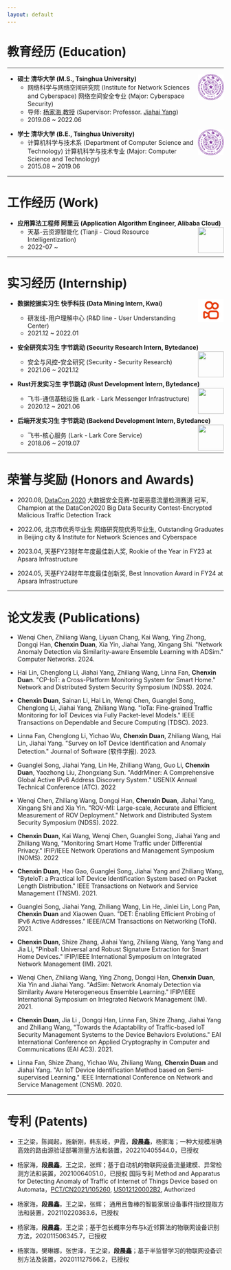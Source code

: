 ```yaml
---
layout: default
---
```


<!-- # About Me

* * * -->


# 教育经历 (Education)

* * *

- **硕士 清华大学 (M.S., Tsinghua University)** <img src="/assets/img/thu.png" width="60" height ="60" align=right />
  - 网络科学与网络空间研究院 (Institute for Network Sciences and Cyberspace) 网络空间安全专业 (Major: Cyberspace Security)
  - 导师: [杨家海 教授](http://nmgroup.tsinghua.edu.cn/yjh/) (Supervisor: Professor. [Jiahai Yang](http://nmgroup.tsinghua.edu.cn/dryang/index.htm))
  - 2019.08 ~ 2022.06

<!-- a brief introduction to the research -->

- **学士 清华大学 (B.E., Tsinghua University)** <img src="/assets/img/thu.png" width="60" height ="60" align=right />
  - 计算机科学与技术系 (Department of Computer Science and Technology) 计算机科学与技术专业 (Major: Computer Science and Technology)
  - 2015.08 ~ 2019.06

* * *

# 工作经历 (Work)

- **应用算法工程师 阿里云 (Application Algorithm Engineer, Alibaba Cloud)** <img src="/page/assets/img/aliyun.jpeg" width="60" height ="60" align=right />
  - 天基-云资源智能化 (Tianji - Cloud Resource Intelligentization) <!--  | EGS&灵骏产品研发-AI资源效能优化 (EGS(Elastic GPU Service) & Lingjun Product R&D - AI Resource Efficiency Optimization) -->
  - 2022-07 ~  <!--  校园招聘特殊人才计划: 评级A+ (Campus Recruitment Special Offer: Rank A+) -->

* * *

# 实习经历 (Internship) 

- **数据挖掘实习生 快手科技 (Data Mining Intern, Kwai)** <img src="/assets/img/kwai.jpeg" width="60" height ="54" align=right />
  - 研发线-用户理解中心 (R&D line - User Understanding Center)
  - 2021.12 ~ 2022.01

- **安全研究实习生 字节跳动 (Security Research Intern, Bytedance)** <img src="/page/assets/img/bytedance.png" width="60" height ="60" align=right />
  - 安全与风控-安全研究 (Security - Security Research)
  - 2021.06 ~ 2021.12

- **Rust开发实习生 字节跳动 (Rust Development Intern, Bytedance)** <img src="/page/assets/img/bytedance.png" width="60" height ="60" align=right />
  - 飞书-通信基础设施 (Lark - Lark Messenger Infrastructure)
  - 2020.12 ~ 2021.06

- **后端开发实习生 字节跳动 (Backend Development Intern, Bytedance)** <img src="/page/assets/img/bytedance.png" width="60" height ="60" align=right />
  - 飞书-核心服务 (Lark - Lark Core Service)
  - 2018.06 ~ 2019.07

* * *

# 荣誉与奖励 (Honors and Awards)

- 2020.08, [DataCon 2020](https://datacon.qianxin.com/armory) 大数据安全竞赛-加密恶意流量检测赛道 冠军, Champion at the DataCon2020 Big Data Security Contest-Encrypted Malicious Traffic Detection Track

- 2022.06, 北京市优秀毕业生 网络研究院优秀毕业生, Outstanding Graduates in Beijing city & Institute for Network Sciences and Cyberspace

- 2023.04, 天基FY23财年年度最佳新人奖, Rookie of the Year in FY23 at Apsara Infrastructure
- 2024.05, 天基FY24财年年度最佳创新奖, Best Innovation Award in FY24 at Apsara Infrastructure

* * *

# 论文发表 (Publications)
- Wenqi Chen, Zhiliang Wang, Liyuan Chang, Kai Wang, Ying Zhong, Dongqi Han, **Chenxin Duan**, Xia Yin, Jiahai Yang, Xingang Shi. "Network Anomaly Detection via Similarity-aware Ensemble Learning with ADSim." Computer Networks. 2024.

- Hai Lin, Chenglong Li, Jiahai Yang, Zhiliang Wang, Linna Fan, **Chenxin Duan**. "CP-IoT: a Cross-Platform Monitoring System for Smart Home." Network and Distributed System Security Symposium (NDSS). 2024.

- **Chenxin Duan**, Sainan Li, Hai Lin, Wenqi Chen, Guanglei Song, Chenglong Li, Jiahai Yang, Zhiliang Wang. "IoTa: Fine-grained Traffic Monitoring for IoT Devices via Fully Packet-level Models." IEEE Transactions on Dependable and Secure Computing (TDSC). 2023.

- Linna Fan, Chenglong Li, Yichao Wu, **Chenxin Duan**, Zhiliang Wang, Hai Lin, Jiahai Yang. "Survey on IoT Device Identification and Anomaly Detection." Journal of Software (软件学报). 2023.

- Guanglei Song, Jiahai Yang, Lin He, Zhiliang Wang, Guo Li, **Chenxin Duan**, Yaozhong Liu, Zhongxiang Sun. "AddrMiner: A Comprehensive Global Active IPv6 Address Discovery System." USENIX Annual Technical Conference (ATC). 2022

- Wenqi Chen, Zhiliang Wang, Dongqi Han, **Chenxin Duan**, Jiahai Yang, Xingang Shi and Xia Yin. "ROV-MI: Large-scale, Accurate and Efficient Measurement of ROV Deployment." Network and Distributed System Security Symposium (NDSS). 2022.

- **Chenxin Duan**, Kai Wang, Wenqi Chen, Guanglei Song, Jiahai Yang and Zhiliang Wang, "Monitoring Smart Home Traffic under Differential Privacy." IFIP/IEEE Network Operations and Management Symposium (NOMS). 2022 

- **Chenxin Duan**, Hao Gao, Guanglei Song, Jiahai Yang and Zhiliang Wang, "ByteIoT: a Practical IoT Device Identification System based on Packet Length Distribution." IEEE Transactions on Network and Service Management (TNSM). 2021.

- Guanglei Song, Jiahai Yang, Zhiliang Wang, Lin He, Jinlei Lin, Long Pan, **Chenxin Duan** and Xiaowen Quan. "DET: Enabling Efficient Probing of IPv6 Active Addresses." IEEE/ACM Transactions on Networking (ToN). 2021.

- **Chenxin Duan**, Shize Zhang, Jiahai Yang, Zhiliang Wang, Yang Yang and Jia Li, "Pinball: Universal and Robust Signature Extraction for Smart Home Devices." IFIP/IEEE International Symposium on Integrated Network Management (IM). 2021.

- Wenqi Chen, Zhiliang Wang, Ying Zhong, Dongqi Han, **Chenxin Duan**, Xia Yin and Jiahai Yang. "AdSim: Network Anomaly Detection via Similarity Aware Heterogeneous Ensemble Learning." IFIP/IEEE International Symposium on Integrated Network Management (IM). 2021.

- **Chenxin Duan**, Jia Li , Dongqi Han, Linna Fan, Shize Zhang, Jiahai Yang and Zhiliang Wang, "Towards the Adaptability of Traffic-based IoT Security Management Systems to the Device Behaviors Evolutions." EAI International Conference on Applied Cryptography in Computer and Communications (EAI AC3). 2021.

- Linna Fan, Shize Zhang, Yichao Wu, Zhiliang Wang, **Chenxin Duan** and Jiahai Yang. "An IoT Device Identification Method based on Semi-supervised Learning." IEEE International Conference on Network and Service Management (CNSM). 2020.

* * *

# 专利 (Patents)
- 王之梁，陈闻起，施新刚，韩东岐，尹霞，**段晨鑫**，杨家海；一种大规模准确高效的路由源验证部署测量方法和装置，202210405544.0，已授权

- 杨家海，**段晨鑫**，王之梁，张辉；基于自动机的物联网设备流量建模、异常检测方法和装置，20210064051.0，已授权 国际专利 Method and Apparatus for Detecting Anomaly of Traffic of Internet of Things Device based on Automata，[PCT/CN2021/105260](https://patentimages.storage.googleapis.com/b6/ae/91/c713265d1e4b47/US20220303198A1.pdf), [US012120002B2](https://patentimages.storage.googleapis.com/ab/d8/2f/f31d5dc543d176/US12120002.pdf), Authorized
  
- 杨家海，**段晨鑫**，王之梁，张辉； 通用且鲁棒的智能家居设备事件指纹提取方法和装置，202110220363.6，已授权
  
- 杨家海，**段晨鑫**，王之梁；基于包长概率分布与k近邻算法的物联网设备识别方法，202011506345.7，已授权
  
- 杨家海，樊琳娜，张世泽，王之梁，**段晨鑫**；基于半监督学习的物联网设备识别方法及装置，202011127566.2，已授权
